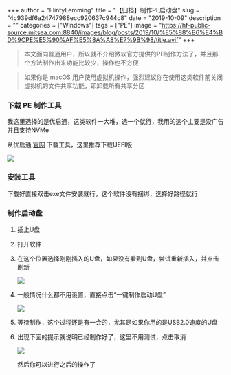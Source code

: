 +++
author = "FlintyLemming"
title = "【归档】制作PE启动盘"
slug = "4c939df6a24747988ecc920637c944c8"
date = "2019-10-09"
description = ""
categories = ["Windows"]
tags = ["PE"]
image = "https://hf-public-source.mitsea.com:8840/images/blog/posts/2019/10/%E5%88%B6%E4%BD%9CPE%E5%90%AF%E5%8A%A8%E7%9B%98/title.avif"
+++

> 本文面向普通用户，所以就不介绍微软官方提供的PE制作方法了，并且那个方法制作出来功能比较少，操作也不方便

> 如果你是 macOS 用户使用虚拟机操作，强烈建议你在使用这类软件前关闭虚拟机的文件共享功能，即卸载所有共享分区

### 下载 PE 制作工具

我这里选择的是优启通，这类软件一大堆，选一个就行，我用的这个主要是没广告并且支持NVMe

从优启通 [官网](http://www.uqitong.top/) 下载工具，这里推荐下载UEFI版

![](https://hf-public-source.mitsea.com:8840/images/blog/posts/2019/10/%E5%88%B6%E4%BD%9CPE%E5%90%AF%E5%8A%A8%E7%9B%98/1.avif)

### 安装工具

下载好直接双击exe文件安装就行，这个软件没有捆绑，选择好路径就行

### 制作启动盘

1. 插上U盘

2. 打开软件

3. 在这个位置选择刚刚插入的U盘，如果没有看到U盘，尝试重新插入，并点击刷新
    
    ![](https://hf-public-source.mitsea.com:8840/images/blog/posts/2019/10/%E5%88%B6%E4%BD%9CPE%E5%90%AF%E5%8A%A8%E7%9B%98/2.avif)
    
4. 一般情况什么都不用设置，直接点击“一键制作启动U盘”
    
    ![](https://hf-public-source.mitsea.com:8840/images/blog/posts/2019/10/%E5%88%B6%E4%BD%9CPE%E5%90%AF%E5%8A%A8%E7%9B%98/3.avif)
    
5. 等待制作，这个过程还是有一会的，尤其是如果你用的是USB2.0速度的U盘

6. 出现下面的提示就说明已经制作好了，这里不用测试，点击取消
    
    ![](https://hf-public-source.mitsea.com:8840/images/blog/posts/2019/10/%E5%88%B6%E4%BD%9CPE%E5%90%AF%E5%8A%A8%E7%9B%98/4.avif)
    
    然后你可以进行之后的操作了